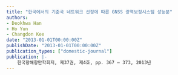 ```yaml
---
title: "한국에서의 기준국 네트워크 선정에 따른 GNSS 광역보정시스템 성능분"
authors:
- Deokhwa Han
- Ho Yun
- Changdon Kee
date: "2013-01-01T00:00:00Z"
publishDate: "2013-01-01T00:00:00Z"
publication_types: ["domestic-journal"]
publication: |-
    한국항해항만학회지, 제37권, 제4호, pp. 367 – 373, 2013년
---
```

